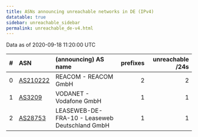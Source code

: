 ```yaml
---
title: ASNs announcing unreachable networks in DE (IPv4)
datatable: true
sidebar: unreachable_sidebar
permalink: unreachable_de-v4.html
---
```


Data as of 2020-09-18 11:20:00 UTC


<div class="datatable-begin"></div>

|   # | ASN                                      | (announcing) AS name                           |   prefixes |   unreachable /24s |
|----:|:-----------------------------------------|:-----------------------------------------------|-----------:|-------------------:|
|   0 | [AS210222](unreachable_AS210222-v4.html) | REACOM - REACOM GmbH                           |          2 |                  2 |
|   1 | [AS3209](unreachable_AS3209-v4.html)     | VODANET - Vodafone GmbH                        |          1 |                  1 |
|   2 | [AS28753](unreachable_AS28753-v4.html)   | LEASEWEB-DE-FRA-10 - Leaseweb Deutschland GmbH |          1 |                  1 |

<div class="datatable-end"></div>